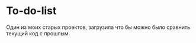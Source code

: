 # To-do-list
Один из моих старых проектов, загрузила что бы можно было сравнить текущий код с прошлым.

